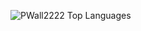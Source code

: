 ![PWall2222 Top Languages](https://github-readme-stats.vercel.app/api/top-langs/?username=pwall2222&show_icons=true&layout=compact&theme=dark)
